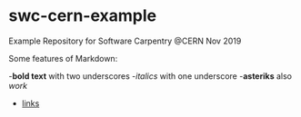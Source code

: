 # swc-cern-example
Example Repository for Software Carpentry @CERN Nov 2019

Some features of Markdown:

-__bold text__ with two underscores
-_italics_ with one underscore
-**asteriks** also *work*
- [links](https://home.cern)
